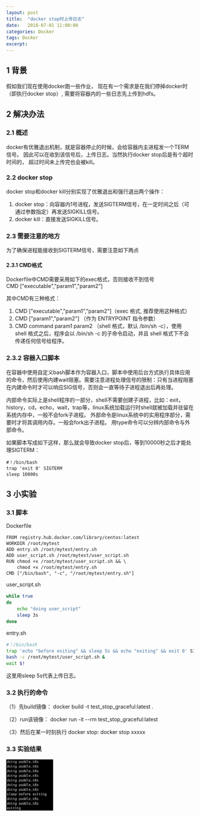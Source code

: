 ```yaml
---    
layout: post
title:  "docker stop时上传日志"
date:   2018-07-01 11:00:00
categories: Docker
tags: Docker
excerpt: 
---
```


## 1 背景

假如我们现在使用docker跑一些作业，
现在有一个需求是在我们停掉docker时（即执行docker stop）,
需要将容器内的一些日志先上传到hdfs。

## 2 解决办法

### 2.1 概述

docker有优雅退出机制，就是容器停止的时候，会给容器内主进程发一个TERM信号。
因此可以在收到该信号后，上传日志。当然执行docker stop后是有个超时时间的，
超过时间未上传完也会被kill。

### 2.2 docker stop

docker stop和docker kill分别实现了优雅退出和强行退出两个操作：  
1. docker stop：向容器内1号进程，发送SIGTERM信号，在一定时间之后（可通过参数指定）再发送SIGKILL信号。
2. docker kill：直接发送SIGKILL信号。

### 2.3 需要注意的地方

为了确保进程能接收到SIGTERM信号，需要注意如下两点

#### 2.3.1 CMD格式

Dockerfile中CMD需要采用如下的exec格式，否则接收不到信号  
CMD ["executable","param1","param2"]

其中CMD有三种格式： 
1. CMD ["executable","param1","param2"]（exec 格式, 推荐使用这种格式）
2. CMD ["param1","param2"] （作为 ENTRYPOINT 指令参数）
3. CMD command param1 param2 （shell 格式，默认 /bin/sh -c），使用 shell 格式之后，程序会以 /bin/sh -c 的子命令启动，并且 shell 格式下不会传递任何信号给程序。

### 2.3.2 容器入口脚本

在容器中使用自定义bash脚本作为容器入口，脚本中使用后台方式执行具体应用的命令，然后使用内建wait阻塞。需要注意进程处理信号的限制：只有当进程阻塞在内建命令时才可以响应SIG信号，否则会一直等待子进程退出后再处理。

内部命令实际上是shell程序的一部分，shell不需要创建子进程，比如：exit，history，cd，echo，wait，trap等，linux系统加载运行时shell就被加载并驻留在系统内存中，一般不会fork子进程。
外部命令是linux系统中的实用程序部分，需要时才将其调用内存。一般会fork出子进程。
用type命令可以分辨内部命令与外部命令。


如果脚本写成如下这样，那么就会导致docker stop后，等到10000秒之后才能处理SIGTERM：
```
#！/bin/bash
trap 'exit 0' SIGTERM
sleep 10000s
```

## 3 小实验

### 3.1 脚本

Dockerfile
```
FROM registry.hub.docker.com/library/centos:latest
WORKDIR /root/mytest
ADD entry.sh /root/mytest/entry.sh
ADD user_script.sh /root/mytest/user_script.sh
RUN chmod +x /root/mytest/user_script.sh && \
    chmod +x /root/mytest/entry.sh
CMD ["/bin/bash", "-c", "/root/mytest/entry.sh"]
```


user_script.sh
```bash
while true
do
    echo "doing user_script"
    sleep 3s
done
```


entry.sh
```bash
#！/bin/bash
trap 'echo "before exiting" && sleep 5s && echo "exiting" && exit 0' SIGTERM
bash -c /root/mytest/user_script.sh &
wait $!
```

这里用sleep 5s代表上传日志。

### 3.2 执行的命令

（1）先build镜像： docker build -t test_stop_graceful:latest .

（2）run该镜像：   docker run -it --rm test_stop_graceful:latest

（3）然后在某一时刻执行 docker stop:    docker stop xxxxx


### 3.3 实验结果

<img src="/images/docker_stop/1.png" width="25%" height="25%">